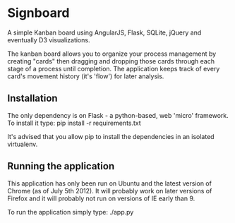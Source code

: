 Signboard
=============

A simple Kanban board using AngularJS, Flask, SQLite, jQuery and eventually D3 visualizations.

The kanban board allows you to organize your process management by creating "cards" then dragging and dropping those cards through each stage of a process until completion. The application keeps track of every card's movement history (it's 'flow') for later analysis.

Installation
-------------
The only dependency is on Flask - a python-based, web 'micro' framework. To install it type:
    pip install -r requirements.txt

It's advised that you allow pip to install the dependencies in an isolated virtualenv.

Running the application
-------------
This application has only been run on Ubuntu and the latest version of Chrome (as of July 5th 2012). It will probably work on later versions of Firefox and it will probably not run on versions of IE early than 9.

To run the application simply type:
    ./app.py
